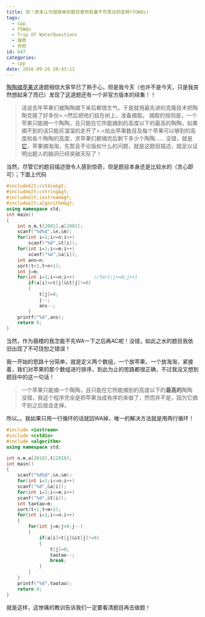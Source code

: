 ```yaml
---
title: 惊！原本认为很简单的题目竟然有着不可思议的变种(TOWQs)
tags:
  - cpp
  - TOWQs
  - Trip Of WaterQuestions
  - 强势
  - 作死
id: 647
categories:
  - cpp
date: 2016-09-26 10:43:13
---
```


[陶陶摘苹果](https://vijos.org/p/1102)这道题相信大家早已了熟于心，但是我今天（也许不是今天，只是我突然想起来了而已）发现了这道题还有一个非官方版本的续集！！<!--more-->
> 话说去年苹果们被陶陶摘下来后都很生气，于是就用最先进的克隆技术把陶陶克隆了好多份&gt;.&lt;然后把他们挂在树上，准备摘取。 摘取的规则是，一个苹果只能摘一个陶陶，且只能在它所能摘到的高度以下的最高的陶陶，如果摘不到的话只能灰溜溜的走开了&gt;.&lt;给出苹果数目及每个苹果可以够到的高度和各个陶陶的高度，求苹果们都摘完后剩下多少个陶陶……
没错，就是[它](https://vijos.org/p/1291)，苹果摘淘淘，先暂且不论版权什么的问题，就是这题目描述，就足以证明出题人的脑洞已经突破天际了！

当然，尽管它的题目描述很令人感到惊奇，但是题目本身还是比较水的（贪心即可）；下面上代码
```c++
#include&lt;cstdio&gt;
#include&lt;cstring&gt;
#include&lt;iostream&gt;
#include&lt;algorithm&gt; 
using namespace std;
int main()
{
	int n,m,t[2001],a[2001];
	scanf("%d%d",&n,&m);
	for(int i=1;i<=n;i++)
		scanf("%d",&t[i]);
	for(int i=1;i<=m;i++)
		scanf("%d",&a[i]);
	int ans=n;
	sort(t+1,t+n+1);
	int j=m;
	for(int i=1;i<=n;i++) 	 	//for(;j<=0;j++)
		if(a[i]<=t[j]&&t[j]!=0)
		{
			t[j]=0;
			j--;
			ans--;
		}
	printf("%d",ans);
	return 0;
}
```
当然，作为蒻稽的我怎能不先WA一下之后再AC呢！没错，如此之水的题目我依旧出现了不可饶恕之错误！

我一开始的思路十分简单，就是定义两个数组，一个放苹果，一个放淘淘，紧接着，我们对苹果的那个数组进行排序，到此为止的思路都很正确，不过我没又想到题目中的这一句话！
> 一个苹果只能摘一个陶陶，且只能在它所能摘到的高度以下的**最高的**陶陶
没错，我这个程序完全是把苹果当成有序的来做了，然而并不是，因为它摘不到之后就会走掉。

所以。。我如果只用一行循环的话就回WA掉，唯一的解决方法就是用两行循环！
```c++
#include <iostream>
#include <cstdio>
#include <algorithm>
using namespace std;

int n,m,a[2010],t[2010];
int main()
{
    scanf("%d%d",&n,&m);
    for(int i=1;i<=n;i++)
    scanf("%d",&a[i]);
    for(int i=1;i<=m;i++)
    scanf("%d",&t[i]);
    int taotao=m;
    sort(t+1,t+m+1);
    for(int i=1;i<=n;i++)
    {
        for(int j=m;j>0;j--)
        {
            if(a[i]>t[j]&&t[j]!=0)
            {
                t[j]=0;
                taotao--;
                break;
            }
        }
    } 
    printf("%d",taotao);
    return 0;
}
```
就是这样，这惨痛的教训告诉我们一定要看清题目再去做题！